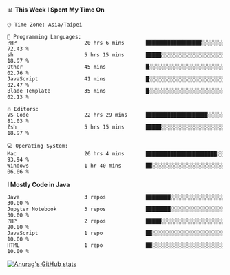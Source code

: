 <!--### Hi there 👋-->

<!--
**treevel/treevel** is a ✨ _special_ ✨ repository because its `README.md` (this file) appears on your GitHub profile.

Here are some ideas to get you started:

- 🔭 I’m currently working on ...
- 🌱 I’m currently learning ...
- 👯 I’m looking to collaborate on ...
- 🤔 I’m looking for help with ...
- 💬 Ask me about ...
- 📫 How to reach me: ...
- 😄 Pronouns: ...
- ⚡ Fun fact: ...
-->

<!--START_SECTION:waka-->
📊 **This Week I Spent My Time On** 

```text
🕑︎ Time Zone: Asia/Taipei

💬 Programming Languages: 
PHP                      20 hrs 6 mins       ██████████████████░░░░░░░   72.43 % 
sh                       5 hrs 15 mins       █████░░░░░░░░░░░░░░░░░░░░   18.97 % 
Other                    45 mins             █░░░░░░░░░░░░░░░░░░░░░░░░   02.76 % 
JavaScript               41 mins             █░░░░░░░░░░░░░░░░░░░░░░░░   02.47 % 
Blade Template           35 mins             █░░░░░░░░░░░░░░░░░░░░░░░░   02.13 % 

🔥 Editors: 
VS Code                  22 hrs 29 mins      ████████████████████░░░░░   81.03 % 
Zsh                      5 hrs 15 mins       █████░░░░░░░░░░░░░░░░░░░░   18.97 % 

💻 Operating System: 
Mac                      26 hrs 4 mins       ███████████████████████░░   93.94 % 
Windows                  1 hr 40 mins        ██░░░░░░░░░░░░░░░░░░░░░░░   06.06 % 
```

**I Mostly Code in Java** 

```text
Java                     3 repos             ████████░░░░░░░░░░░░░░░░░   30.00 % 
Jupyter Notebook         3 repos             ████████░░░░░░░░░░░░░░░░░   30.00 % 
PHP                      2 repos             █████░░░░░░░░░░░░░░░░░░░░   20.00 % 
JavaScript               1 repo              ██░░░░░░░░░░░░░░░░░░░░░░░   10.00 % 
HTML                     1 repo              ██░░░░░░░░░░░░░░░░░░░░░░░   10.00 % 
```




<!--END_SECTION:waka-->

<!-- GitHub Stats Card-->
[![Anurag's GitHub stats](https://github-readme-stats.vercel.app/api?username=treevel&show_icons=true&theme=monokai&count_private=true)](https://github.com/anuraghazra/github-readme-stats)
